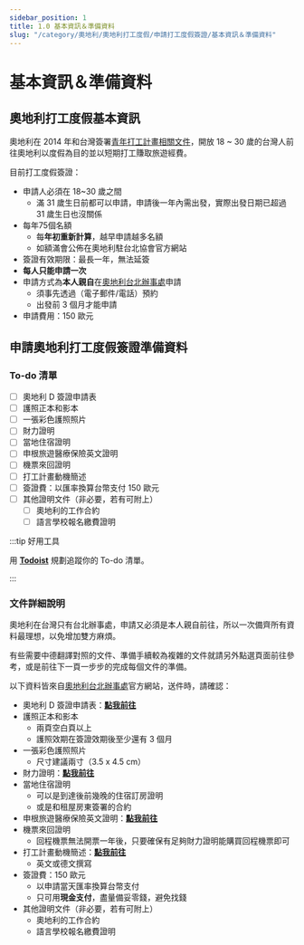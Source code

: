 ```yaml
---
sidebar_position: 1
title: 1.0 基本資訊＆準備資料
slug: "/category/奧地利/奧地利打工度假/申請打工度假簽證/基本資訊＆準備資料"
---
```


# 基本資訊＆準備資料

## 奧地利打工度假基本資訊

奧地利在 2014 年和台灣簽署[青年打工計畫相關文件](https://www.mofa.gov.tw/News_Content.aspx?n=8742DCE7A2A28761&s=A9B692401A670A0F)，開放 18 ~ 30 歲的台灣人前往奧地利以度假為目的並以短期打工賺取旅遊經費。

目前打工度假簽證：
- 申請人必須在 18~30 歲之間
    - 滿 31 歲生日前都可以申請，申請後一年內需出發，實際出發日期已超過 31 歲生日也沒關係
- 每年75個名額
	- 每**年初重新計算**，越早申請越多名額
	- 如額滿會公佈在奧地利駐台北協會官方網站
- 簽證有效期限：最長一年，無法延簽
- **每人只能申請一次**
- 申請方式為**本人親自**在[奧地利台北辦事處](https://www.bmeia.gv.at/tw/%E5%A5%A7%E5%9C%B0%E5%88%A9-%E8%BE%A6%E4%BA%8B%E8%99%95-%E5%8F%B0%E5%8C%97/)申請
	- 須事先透過（電子郵件/電話）預約
	- 出發前 3 個月才能申請
- 申請費用：150 歐元

## 申請奧地利打工度假簽證準備資料

### To-do 清單
- [ ] 奧地利 D 簽證申請表
- [ ] 護照正本和影本
- [ ] 一張彩色護照照片
- [ ] 財力證明
- [ ] 當地住宿證明
- [ ] 申根旅遊醫療保險英文證明
- [ ] 機票來回證明
- [ ] 打工計畫動機簡述
- [ ] 簽證費：以匯率換算台幣支付 150 歐元
- [ ] 其他證明文件（非必要，若有可附上）
	- [ ] 奧地利的工作合約
	- [ ] 語言學校報名繳費證明

:::tip 好用工具

用 [**Todoist**](https://get.todoist.io/3d1vczem1yso) 規劃追蹤你的 To-do 清單。

:::

### 文件詳細說明

奧地利在台灣只有台北辦事處，申請又必須是本人親自前往，所以一次備齊所有資料最理想，以免增加雙方麻煩。

有些需要中德翻譯對照的文件、準備手續較為複雜的文件就請另外點選頁面前往參考，或是前往下一頁一步步的完成每個文件的準備。

以下資料皆來自[奧地利台北辦事處](https://www.bmeia.gv.at/fileadmin/user_upload/Vertretungen/OEBT_Taipei/Dokumente/WHP__ch_.pdf)官方網站，送件時，請確認：

- 奧地利 D 簽證申請表：[**點我前往**](/docs/category/奧地利/奧地利打工度假/申請打工度假簽證/奧地利D簽證申請表)
- 護照正本和影本
	- 兩頁空白頁以上
	- 護照效期在簽證效期後至少還有 3 個月
- 一張彩色護照照片
	- 尺寸建議兩寸（3.5 x 4.5 cm）
- 財力證明：[**點我前往**](/docs/category/奧地利/奧地利打工度假/申請打工度假簽證/申請財力證明)
- 當地住宿證明
	- 可以是到達後前幾晚的住宿訂房證明
	- 或是和租屋房東簽署的合約
- 申根旅遊醫療保險英文證明：[**點我前往**](/docs/category/奧地利/奧地利打工度假/申請打工度假簽證/申請申根保險證明) <!--**保險時間需涵蓋所有簽證效期**-->
- 機票來回證明
	- 回程機票無法開票一年後，只要確保有足夠財力證明能購買回程機票即可
- 打工計畫動機簡述：[**點我前往**](/docs/category/奧地利/奧地利打工度假/申請打工度假簽證/打工度假計畫動機簡述)
	- 英文或德文撰寫
- 簽證費：150 歐元
	- 以申請當天匯率換算台幣支付
	- 只可用**現金支付**，盡量備妥零錢，避免找錢
- 其他證明文件（非必要，若有可附上）
	- 奧地利的工作合約
	- 語言學校報名繳費證明

<!--其他相關連結：
- 維也納德文語言學校清單 coming soon
- 奧地利租房網站 coming soon-->